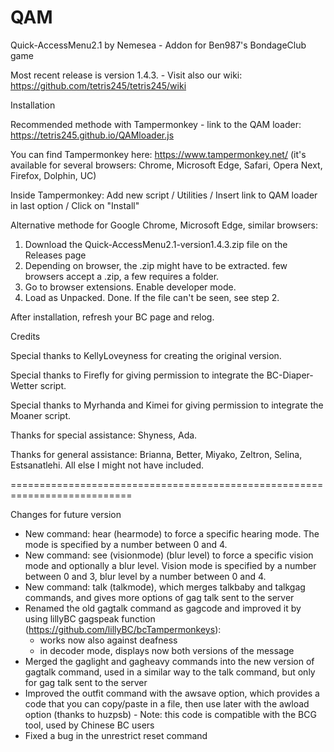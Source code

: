 # QAM

Quick-AccessMenu2.1 by Nemesea - Addon for Ben987's BondageClub game 

Most recent release is version 1.4.3. - Visit also our wiki: https://github.com/tetris245/tetris245/wiki

Installation 

Recommended methode with Tampermonkey - link to the QAM loader: https://tetris245.github.io/QAMloader.js

You can find Tampermonkey here: https://www.tampermonkey.net/ (it's available for several browsers: Chrome, Microsoft Edge, Safari, Opera Next, Firefox, Dolphin, UC)

Inside Tampermonkey: Add new script / Utilities / Insert link to QAM loader in last option / Click on "Install"

Alternative methode for Google Chrome, Microsoft Edge, similar browsers:
1. Download the Quick-AccessMenu2.1-version1.4.3.zip file on the Releases page
2. Depending on browser, the .zip might have to be extracted. few browsers accept a .zip, a few requires a folder.
3. Go to browser extensions. Enable developer mode.
4. Load as Unpacked. Done. If the file can't be seen, see step 2.

After installation, refresh your BC page and relog.

Credits

Special thanks to KellyLoveyness for creating the original version.

Special thanks to Firefly for giving permission to integrate the BC-Diaper-Wetter script.

Special thanks to Myrhanda and Kimei for giving permission to integrate the Moaner script.

Thanks for special assistance:
Shyness, Ada.

Thanks for general assistance:
Brianna, Better, Miyako, Zeltron, Selina, Estsanatlehi.
All else I might not have included.

===========================================================================

Changes for future version 

* New command: hear (hearmode) to force a specific hearing mode. The mode is specified by a number between 0 and 4.
* New command: see (visionmode) (blur level) to force a specific vision mode and optionally a blur level. Vision mode is specified by a number between 0 and 3, blur level by a number between 0 and 4.
* New command: talk (talkmode), which merges talkbaby and talkgag commands, and gives more options of gag talk sent to the server 
* Renamed the old gagtalk command as gagcode and improved it by using lillyBC gagspeak function (https://github.com/lillyBC/bcTampermonkeys):
  - works now also against deafness
  - in decoder mode, displays now both versions of the message
* Merged the gaglight and gagheavy commands into the new version of gagtalk command, used in a similar way to the talk command, but only for gag talk sent to the server 
* Improved the outfit command with the awsave option, which provides a code that you can copy/paste in a file, then use later with the awload option (thanks to huzpsb) - Note: this code is compatible with the BCG tool, used by Chinese BC users
* Fixed a bug in the unrestrict reset command






